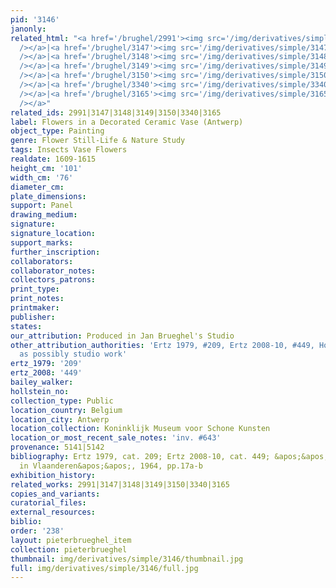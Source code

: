 ```yaml
---
pid: '3146'
janonly: 
related_html: "<a href='/brughel/2991'><img src='/img/derivatives/simple/2991/thumbnail.jpg'
  /></a>|<a href='/brughel/3147'><img src='/img/derivatives/simple/3147/thumbnail.jpg'
  /></a>|<a href='/brughel/3148'><img src='/img/derivatives/simple/3148/thumbnail.jpg'
  /></a>|<a href='/brughel/3149'><img src='/img/derivatives/simple/3149/thumbnail.jpg'
  /></a>|<a href='/brughel/3150'><img src='/img/derivatives/simple/3150/thumbnail.jpg'
  /></a>|<a href='/brughel/3340'><img src='/img/derivatives/simple/3340/thumbnail.jpg'
  /></a>|<a href='/brughel/3165'><img src='/img/derivatives/simple/3165/thumbnail.jpg'
  /></a>"
related_ids: 2991|3147|3148|3149|3150|3340|3165
label: Flowers in a Decorated Ceramic Vase (Antwerp)
object_type: Painting
genre: Flower Still-Life & Nature Study
tags: Insects Vase Flowers
realdate: 1609-1615
height_cm: '101'
width_cm: '76'
diameter_cm: 
plate_dimensions: 
support: Panel
drawing_medium: 
signature: 
signature_location: 
support_marks: 
further_inscription: 
collaborators: 
collaborator_notes: 
collectors_patrons: 
print_type: 
print_notes: 
printmaker: 
publisher: 
states: 
our_attribution: Produced in Jan Brueghel's Studio
other_attribution_authorities: 'Ertz 1979, #209, Ertz 2008-10, #449, Honig database
  as possibly studio work'
ertz_1979: '209'
ertz_2008: '449'
bailey_walker: 
hollstein_no: 
collection_type: Public
location_country: Belgium
location_city: Antwerp
location_collection: Koninklijk Museum voor Schone Kunsten
location_or_most_recent_sale_notes: 'inv. #643'
provenance: 5141|5142
bibliography: Ertz 1979, cat. 209; Ertz 2008-10, cat. 449; &apos;&apos;Openbaar Kunstbezit
  in Vlaanderen&apos;&apos;, 1964, pp.17a-b
exhibition_history: 
related_works: 2991|3147|3148|3149|3150|3340|3165
copies_and_variants: 
curatorial_files: 
external_resources: 
biblio: 
order: '238'
layout: pieterbrueghel_item
collection: pieterbrueghel
thumbnail: img/derivatives/simple/3146/thumbnail.jpg
full: img/derivatives/simple/3146/full.jpg
---
```

